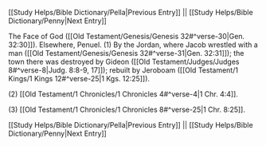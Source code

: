 [[Study Helps/Bible Dictionary/Pella|Previous Entry]]  ||  [[Study Helps/Bible Dictionary/Penny|Next Entry]]

 The Face of God ([[Old Testament/Genesis/Genesis 32#^verse-30|Gen. 32:30]]). Elsewhere, Penuel. (1) By the Jordan, where Jacob wrestled with a man ([[Old Testament/Genesis/Genesis 32#^verse-31|Gen. 32:31]]); the town there was destroyed by Gideon ([[Old Testament/Judges/Judges 8#^verse-8|Judg. 8:8-9, 17]]); rebuilt by Jeroboam ([[Old Testament/1 Kings/1 Kings 12#^verse-25|1 Kgs. 12:25]]).

 (2) [[Old Testament/1 Chronicles/1 Chronicles 4#^verse-4|1 Chr. 4:4]].

 (3) [[Old Testament/1 Chronicles/1 Chronicles 8#^verse-25|1 Chr. 8:25]].

[[Study Helps/Bible Dictionary/Pella|Previous Entry]]  ||  [[Study Helps/Bible Dictionary/Penny|Next Entry]]